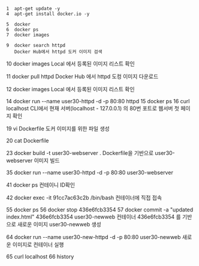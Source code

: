     1  apt-get update -y
    4  apt-get install docker.io -y

    5  docker
    6  docker ps
    7  docker images

    9  docker search httpd
       Docker Hub에서 httpd 도커 이미지 검색

   10  docker images
       Local 에서 등록된 이미지 리스트 확인

   11  docker pull httpd
       Docker Hub 에서 httpd 도컹 이미지 다운로드

   12  docker images
       Local 에서 등록된 이미지 리스트 확인

   14  docker run --name user30-httpd -d -p 80:80 httpd
   15  docker ps
   16  curl localhost
       CLI에서 현재 서버(localhost - 127.0.0.1) 의 80번 포트로 웹서버 첫 페이지 확인


   19  vi Dockerfile
       도커 이미지를 위한 파일 생성

   20  cat Dockerfile

   23  docker build -t user30-webserver .
       Dockerfile을 기반으로 user30-webserver 이미지 빌드

   35  docker run --name user30-httpd -d -p 80:80 user30-webserver

   41  docker ps
       컨테이니 ID확인 

   42  docker exec -it 91cc7ac63c2b /bin/bash
       컨테이너에 직접 접속

   55  docker ps
   56  docker stop 436e6fcb3354
   57  docker commit -a "updated index.html" 436e6fcb3354 user30-newweb
       컨테이너 436e6fcb3354 를 기반으로 새로운 이미지 user30-newweb 생성


   64  docker run --name user30-new-httpd -d -p 80:80 user30-newweb
       새로운 이미지로 컨테이너 실행

   65  curl localhost
   66  history
